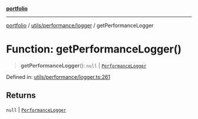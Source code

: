 [**portfolio**](../../../../README.md)

***

[portfolio](../../../../modules.md) / [utils/performance/logger](../README.md) / getPerformanceLogger

# Function: getPerformanceLogger()

> **getPerformanceLogger**(): `null` \| [`PerformanceLogger`](../classes/PerformanceLogger.md)

Defined in: [utils/performance/logger.ts:261](https://github.com/tnorlund/Portfolio/blob/60bbc8896d11778daee4ab2d2955db364b946398/portfolio/utils/performance/logger.ts#L261)

## Returns

`null` \| [`PerformanceLogger`](../classes/PerformanceLogger.md)
